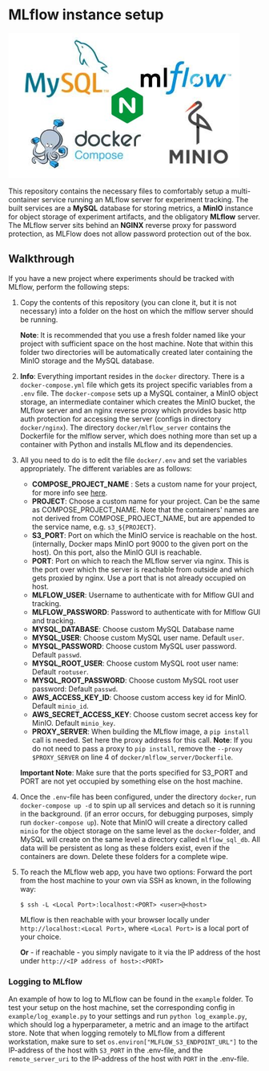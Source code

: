 # MLflow instance setup

![](cover.jpg)

This repository contains the necessary files to comfortably setup a multi-container service running an MLflow server for experiment tracking. The built services are a **MySQL** database for storing metrics, a **MinIO** instance for object storage of experiment artifacts, and the obligatory **MLflow** server.
The MLflow server sits behind an **NGINX** reverse proxy for password protection, as MLFlow does not allow password protection
out of the box.

## Walkthrough

If you have a new project where experiments should be tracked with MLflow, perform the following steps:

1. Copy the contents of this repository (you can clone it, but it is not necessary) into a folder on the host on which the mlflow server should be running. 

   **Note**: It is recommended that you use a fresh folder named like your project with sufficient space on the host machine. Note that within this folder two directories will be automatically created later containing the MinIO storage and the MySQL database. 

2. **Info**: Everything important resides in the `docker` directory. There is a `docker-compose.yml` file which gets its project specific variables from a `.env` file. The `docker-compose` sets up a MySQL container, a MinIO object storage, an intermediate container which creates the MinIO bucket, the MLflow server and an nginx reverse proxy which provides basic http auth protection for accessing the server (configs in directory `docker/nginx`). The directory `docker/mlflow_server` contains the Dockerfile for the mlflow server, which does nothing more than set up a container with Python and installs MLflow and its dependencies. 

3. All you need to do is to edit the file `docker/.env`  and set the variables appropriately. The different variables are as follows:

   - **COMPOSE_PROJECT_NAME** : Sets a custom name for your project, for more info see [here](https://docs.docker.com/compose/reference/envvars/#compose_project_name).
   - **PROJECT**: Choose a custom name for your project. Can be the same as COMPOSE_PROJECT_NAME. Note that the containers' names are not derived from COMPOSE_PROJECT_NAME, but are appended to the service name, e.g. `s3_${PROJECT}`.
   - **S3_PORT**: Port on which the MinIO service is reachable on the host. (internally, Docker maps MinIO port 9000 to the given port on the host). On this port, also the MinIO GUI is reachable.
   - **PORT**: Port on which to reach the MLflow server via nginx. This is the port over which the server is reachable from outside and which gets proxied by nginx. Use a port that is not already occupied on host.
   - **MLFLOW_USER**: Username to authenticate with for Mlflow GUI and tracking.
   - **MLFLOW_PASSWORD**: Password to authenticate with for Mlflow GUI and tracking.
   - **MYSQL_DATABASE**: Choose custom MySQL Database name
   - **MYSQL_USER**: Choose custom MySQL user name. Default `user`.
   - **MYSQL_PASSWORD**: Choose custom MySQL user password. Default `passwd`.
   - **MYSQL_ROOT_USER**: Choose custom MySQL root user name: Default `rootuser`.
   - **MYSQL_ROOT_PASSWORD**: Choose custom MySQL root user password: Default `passwd`.
   - **AWS_ACCESS_KEY_ID**: Choose custom access key id for MinIO. Default `minio_id`.
   - **AWS_SECRET_ACCESS_KEY**: Choose custom secret access key for MinIO. Default `minio_key`.
   - **PROXY_SERVER**: When building the MLflow image, a `pip install` call is needed. Set here the proxy address for this call. **Note**: If you do not need to pass a proxy to `pip install`, remove the `--proxy $PROXY_SERVER` on line 4 of `docker/mlflow_server/Dockerfile`.
   
   **Important Note**: Make sure that the ports specified for S3_PORT and PORT are not yet occupied by something else on the host machine. 
   
4. Once the `.env`-file has been configured, under the directory `docker`, run `docker-compose up -d` to spin up all services and detach so it is running in the background. (if an error occurs, for debugging purposes, simply run `docker-compose up`). Note that MinIO will create a directory called `minio` for the object storage on the same level as the `docker`-folder, and MySQL will create on the same level a directory called `mlflow_sql_db`. All data will be persistent as long as these folders exist, even if the containers are down. Delete these folders for a complete wipe.

5. To reach the MLflow web app, you have two options: Forward the port from the host machine to your own via SSH as known, in the following way:

   ```
   $ ssh -L <Local Port>:localhost:<PORT> <user>@<host>
   ```
   MLflow is then reachable with your browser locally under `http://localhost:<Local Port>`, where `<Local Port>` is a local port of your choice. 

   **Or** - if reachable - you simply navigate to it via the IP address of the host under `http://<IP address of host>:<PORT>`
   



### Logging to MLflow

An example of how to log to MLflow can be found in the `example` folder. To test your setup on the host machine, set the corresponding config in `example/log_example.py` to your settings and  run `python log_example.py`, which should log a hyperparameter, a metric and an image to the artifact store. Note that when logging remotely to MLflow from a different workstation, make sure to set `os.environ["MLFLOW_S3_ENDPOINT_URL"]` to the IP-address of the host with `S3_PORT` in the .env-file, and the `remote_server_uri` to the IP-address of the host with `PORT` in the .env-file.

